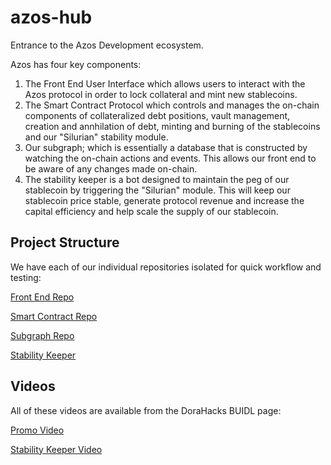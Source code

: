 # azos-hub
Entrance to the Azos Development ecosystem.

Azos has four key components:

1. The Front End User Interface which allows users to interact with the Azos protocol in order to lock collateral and mint new stablecoins.
2. The Smart Contract Protocol which controls and manages the on-chain components of collateralized debt positions, vault management, creation and annhilation of debt, minting and burning of the stablecoins and our "Silurian" stability module.
3. Our subgraph; which is essentially a database that is constructed by watching the on-chain actions and events.  This allows our front end to be aware of any changes made on-chain.
4. The stability keeper is a bot designed to maintain the peg of our stablecoin by triggering the "Silurian" module.  This will keep our stablecoin price stable, generate protocol revenue and increase the capital efficiency and help scale the supply of our stablecoin.

## Project Structure

We have each of our individual repositories isolated for quick workflow and testing:

[Front End Repo](https://github.com/AzosFinance/azos-frontend)

[Smart Contract Repo](https://github.com/AzosFinance/azos-protocol)

[Subgraph Repo](https://github.com/AzosFinance/azos-subgraph)

[Stability Keeper](https://github.com/AzosFinance/azos-keeper)

## Videos

All of these videos are available from the DoraHacks BUIDL page:

[Promo Video](https://youtu.be/BOzTIuG4W3s ) 

[Stability Keeper Video](https://youtu.be/ndDWxjQeFGs)
